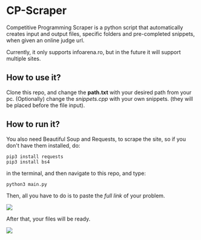# CP-Scraper
Competitive Programming Scraper is a python script that automatically creates input and output files, specific folders and pre-completed snippets, when given an online judge url.

Currently, it only supports infoarena.ro, but in the future it will support multiple sites.

## How to use it?

Clone this repo, and change the **path.txt** with your desired path from your pc. (Optionally) change the *snippets.cpp* with your own snippets. (they will be placed before the file input).

## How to run it?

You also need Beautiful Soup and Requests, to scrape the site, so if you don't have them installed, do:

```
pip3 install requests
pip3 install bs4
```

in the terminal, and then navigate to this repo, and type:

```
python3 main.py
```

Then, all you have to do is to paste the *full link* of your problem.

![](https://cdn.discordapp.com/attachments/427049682364268544/794193740696518656/unknown.png)

After that, your files will be ready.

![](https://cdn.discordapp.com/attachments/427049682364268544/794193896393146368/unknown.png)

